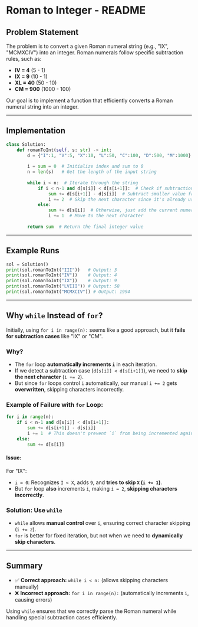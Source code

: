 # Roman to Integer - README

## Problem Statement
The problem is to convert a given Roman numeral string (e.g., "IX", "MCMXCIV") into an integer. Roman numerals follow specific subtraction rules, such as:
- **IV = 4** (5 - 1)
- **IX = 9** (10 - 1)
- **XL = 40** (50 - 10)
- **CM = 900** (1000 - 100)

Our goal is to implement a function that efficiently converts a Roman numeral string into an integer.

---

## Implementation
```python
class Solution:
    def romanToInt(self, s: str) -> int:
        d = {"I":1, "V":5, "X":10, "L":50, "C":100, "D":500, "M":1000}  # Mapping Roman numerals to integers
        
        i = sum = 0  # Initialize index and sum to 0
        n = len(s)   # Get the length of the input string
        
        while i < n:  # Iterate through the string
            if i < n-1 and d[s[i]] < d[s[i+1]]:  # Check if subtraction is needed
                sum += d[s[i+1]] - d[s[i]]  # Subtract smaller value from larger one
                i += 2  # Skip the next character since it's already used
            else:
                sum += d[s[i]]  # Otherwise, just add the current numeral
                i += 1  # Move to the next character
        
        return sum  # Return the final integer value
```

---

## Example Runs
```python
sol = Solution()
print(sol.romanToInt("III"))   # Output: 3
print(sol.romanToInt("IV"))    # Output: 4
print(sol.romanToInt("IX"))    # Output: 9
print(sol.romanToInt("LVIII")) # Output: 58
print(sol.romanToInt("MCMXCIV")) # Output: 1994
```

---

## Why `while` Instead of `for`?
Initially, using `for i in range(n):` seems like a good approach, but it **fails for subtraction cases** like "IX" or "CM".

### Why?
- The `for` loop **automatically increments `i`** in each iteration.
- If we detect a subtraction case (`d[s[i]] < d[s[i+1]]`), we need to **skip the next character** (`i += 2`).
- But since `for` loops control `i` automatically, our manual `i += 2` gets **overwritten**, skipping characters incorrectly.

### Example of Failure with `for` Loop:
```python
for i in range(n):
    if i < n-1 and d[s[i]] < d[s[i+1]]:
        sum += d[s[i+1]] - d[s[i]]
        i += 1  # This doesn't prevent `i` from being incremented again
    else:
        sum += d[s[i]]
```

#### Issue:
For "IX":
- `i = 0`: Recognizes `I < X`, adds `9`, and **tries to skip `X` (`i += 1`)**.
- But `for` loop **also** increments `i`, making `i = 2`, **skipping characters incorrectly**.

### Solution: Use `while`
- `while` allows **manual control** over `i`, ensuring correct character skipping (`i += 2`).
- `for` is better for fixed iteration, but not when we need to **dynamically skip characters**.

---

## Summary
- ✅ **Correct approach:** `while i < n:` (allows skipping characters manually)
- ❌ **Incorrect approach:** `for i in range(n):` (automatically increments `i`, causing errors)

Using `while` ensures that we correctly parse the Roman numeral while handling special subtraction cases efficiently.
